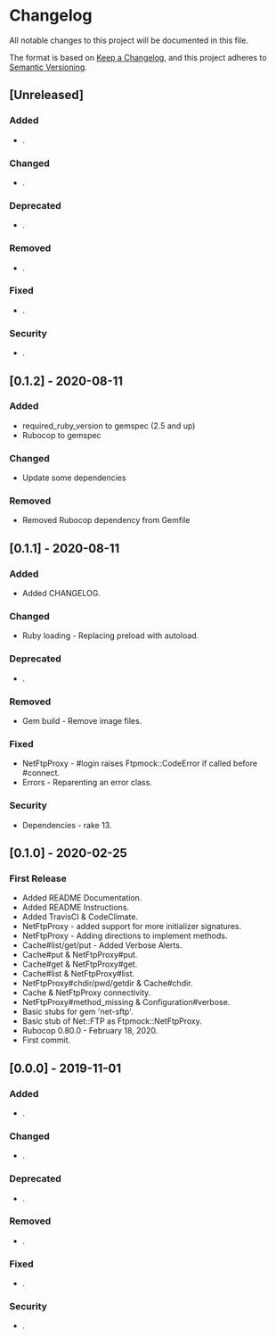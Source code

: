 # Changelog
All notable changes to this project will be documented in this file.

The format is based on [Keep a Changelog](https://keepachangelog.com/en/1.0.0/),
and this project adheres to [Semantic Versioning](https://semver.org/spec/v2.0.0.html).


<!--  -->


## [Unreleased]
### Added
- .

### Changed
- .

### Deprecated
- .

### Removed
- .

### Fixed
- .

### Security
- .


<!--  -->

## [0.1.2] - 2020-08-11

### Added
- required_ruby_version to gemspec (2.5 and up)
- Rubocop to gemspec

### Changed
- Update some dependencies

### Removed
- Removed Rubocop dependency from Gemfile


## [0.1.1] - 2020-08-11
### Added
- Added CHANGELOG.

### Changed
- Ruby loading - Replacing preload with autoload.

### Deprecated
- .

### Removed
- Gem build - Remove image files.

### Fixed
- NetFtpProxy - #login raises Ftpmock::CodeError if called before #connect.
- Errors - Reparenting an error class.

### Security
- Dependencies - rake 13.


<!--  -->


## [0.1.0] - 2020-02-25
### First Release
- Added README Documentation.
- Added README Instructions.
- Added TravisCI & CodeClimate.
- NetFtpProxy - added support for more initializer signatures.
- NetFtpProxy - Adding directions to implement methods.
- Cache#list/get/put - Added Verbose Alerts.
- Cache#put & NetFtpProxy#put.
- Cache#get & NetFtpProxy#get.
- Cache#list & NetFtpProxy#list.
- NetFtpProxy#chdir/pwd/getdir & Cache#chdir.
- Cache & NetFtpProxy connectivity.
- NetFtpProxy#method_missing & Configuration#verbose.
- Basic stubs for gem 'net-sftp'.
- Basic stub of Net::FTP as Ftpmock::NetFtpProxy.
- Rubocop 0.80.0 - February 18, 2020.
- First commit.


<!--  -->


## [0.0.0] - 2019-11-01
### Added
- .

### Changed
- .

### Deprecated
- .

### Removed
- .

### Fixed
- .

### Security
- .
